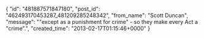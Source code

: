  {
   "id": "481887571847180",
   "post_id": "462493170453287_481209285248342",
   "from_name": "Scott Duncan",
   "message": "\"except as a punishment for crime\" - so they make every Act a \"crime\".",
   "created_time": "2013-02-17T01:15:46+0000"
 }
